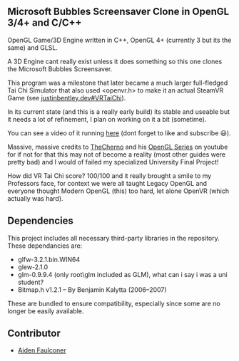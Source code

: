 ## Microsoft Bubbles Screensaver Clone in OpenGL 3/4+ and C/C++

OpenGL Game/3D Engine written in C++, OpenGL 4+ (currently 3 but its the same) and GLSL.

A 3D Engine cant really exist unless it does something so this one clones the Microsoft Bubbles Screensaver.

This program was a milestone that later became a much larger full-fledged Tai Chi Simulator that also used <openvr.h> to make it an actual SteamVR Game (see [justinbentley.dev#VRTaiChi](https://justinbentley.dev/#VRTaiChi)).

In its current state (and this is a really early build) its stable and useable but it needs a lot of refinement, I plan on working on it a bit (sometime).

You can see a video of it running [here](https://www.youtube.com/watch?v=m3XdwpFVK98&list=PLoexzHtl62yWyu0h-OItQpDZCHwT4CqGm&index=10) (dont forget to like and subscribe 😃).

Massive, massive credits to [TheCherno](https://github.com/TheCherno) and his [OpenGL Series](https://www.youtube.com/watch?v=W3gAzLwfIP0&list=PLlrATfBNZ98foTJPJ_Ev03o2oq3-GGOS2) on youtube for if not for that this may not of become a reality (most other guides were pretty bad) and I would of failed my specialized University Final Project!

How did VR Tai Chi score? 100/100 and it really brought a smile to my Professors face, for context we were all taught Legacy OpenGL and everyone thought Modern OpenGL (this) too hard, let alone OpenVR (which actually was hard). 

## Dependencies  
This project includes all necessary third-party libraries in the repository.
These dependancies are:
* glfw-3.2.1.bin.WIN64
* glew-2.1.0
* glm-0.9.9.4 (only root\glm included as GLM), what can i say i was a uni student?
* Bitmap.h v1.2.1 – By Benjamin Kalytta (2006–2007)  

These are bundled to ensure compatibility, especially since some are no longer be easily available.

## Contributor
* [Aiden Faulconer](https://github.com/AidenFaulconer)

